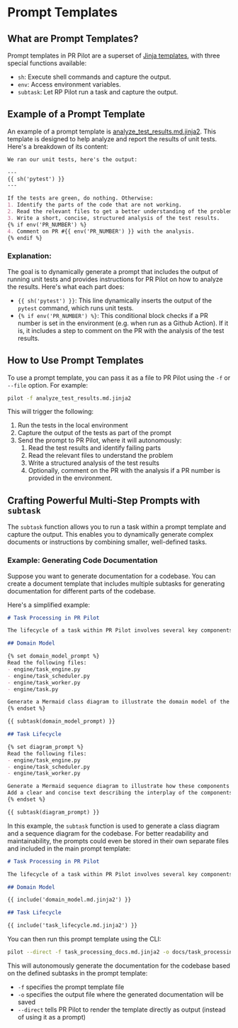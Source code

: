 # Prompt Templates

## What are Prompt Templates?

Prompt templates in PR Pilot are a superset of [Jinja templates](https://jinja.palletsprojects.com/en/3.1.x/),
with three special functions available:

- `sh`: Execute shell commands and capture the output.
- `env`: Access environment variables.
- `subtask`: Let RP Pilot run a task and capture the output.

## Example of a Prompt Template

An example of a prompt template is [analyze_test_results.md.jinja2](./analyze_test_results.md.jinja2). This template is designed to help analyze and 
report the results of unit tests. Here's a breakdown of its content:

```markdown
We ran our unit tests, here's the output:

---
{{ sh('pytest') }}
---

If the tests are green, do nothing. Otherwise:
1. Identify the parts of the code that are not working.
2. Read the relevant files to get a better understanding of the problem.
3. Write a short, concise, structured analysis of the test results.
{% if env('PR_NUMBER') %}
4. Comment on PR #{{ env('PR_NUMBER') }} with the analysis.
{% endif %}
```

### Explanation:

The goal is to dynamically generate a prompt that includes the output of running unit tests and provides instructions 
for PR Pilot on how to analyze the results. Here's what each part does:

- `{{ sh('pytest') }}`: This line dynamically inserts the output of the `pytest` command, which runs unit tests.
- `{% if env('PR_NUMBER') %}`: This conditional block checks if a PR number is set in the environment (e.g. when run as a Github Action). If it is, it includes a step to comment on the PR with the analysis of the test results.

## How to Use Prompt Templates

To use a prompt template, you can pass it as a file to PR Pilot using the `-f` or `--file` option. For example:

```bash
pilot -f analyze_test_results.md.jinja2
```

This will trigger the following:
1. Run the tests in the local environment
2. Capture the output of the tests as part of the prompt
3. Send the prompt to PR Pilot, where it will autonomously:
    1. Read the test results and identify failing parts
    2. Read the relevant files to understand the problem
    3. Write a structured analysis of the test results
    4. Optionally, comment on the PR with the analysis if a PR number is provided in the environment.

## Crafting Powerful Multi-Step Prompts with `subtask`

The `subtask` function allows you to run a task within a prompt template and capture the output. This enables you 
to dynamically generate complex documents or instructions by combining smaller, well-defined tasks.

### Example: Generating Code Documentation

Suppose you want to generate documentation for a codebase. You can create a document template that includes
multiple subtasks for generating documentation for different parts of the codebase. 

Here's a simplified example:

```markdown
# Task Processing in PR Pilot

The lifecycle of a task within PR Pilot involves several key components: `TaskEngine`, `TaskScheduler`, and `TaskWorker`.

## Domain Model

{% set domain_model_prompt %}
Read the following files:
- engine/task_engine.py
- engine/task_scheduler.py
- engine/task_worker.py
- engine/task.py

Generate a Mermaid class diagram to illustrate the domain model of the task processing in PR Pilot. Add a clear and concise text description.
{% endset %}

{{ subtask(domain_model_prompt) }}

## Task Lifecycle

{% set diagram_prompt %}
Read the following files:
- engine/task_engine.py
- engine/task_scheduler.py
- engine/task_worker.py

Generate a Mermaid sequence diagram to illustrate how these components work together to execute a task. 
Add a clear and concise text describing the interplay of the components.
{% endset %}

{{ subtask(diagram_prompt) }}
```

In this example, the `subtask` function is used to generate a class diagram and a sequence diagram for the codebase.
For better readability and maintainability, the prompts could even be stored in their own separate files and included in the main prompt template:

```markdown
# Task Processing in PR Pilot

The lifecycle of a task within PR Pilot involves several key components: `TaskEngine`, `TaskScheduler`, and `TaskWorker`.

## Domain Model

{{ include('domain_model.md.jinja2') }}

## Task Lifecycle

{{ include('task_lifecycle.md.jinja2') }}
```
You can then run this prompt template using the CLI:

```bash
pilot --direct -f task_processing_docs.md.jinja2 -o docs/task_processing.md
```

This will autonomously generate the documentation for the codebase based on the defined subtasks in the prompt template:
- `-f` specifies the prompt template file
- `-o` specifies the output file where the generated documentation will be saved
- `--direct` tells PR Pilot to render the template directly as output (instead of using it as a prompt)